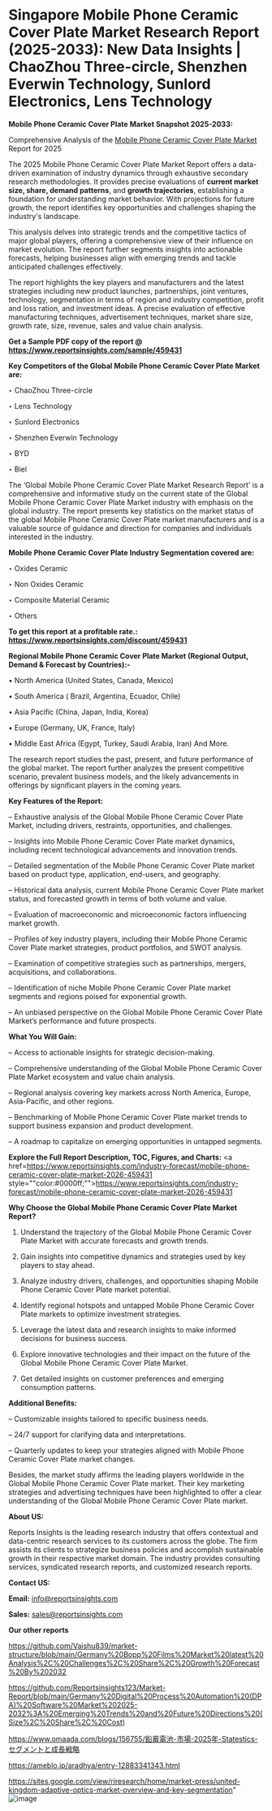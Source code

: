 # Singapore Mobile Phone Ceramic Cover Plate Market Research Report (2025-2033): New Data Insights | ChaoZhou Three-circle, Shenzhen Everwin Technology, Sunlord Electronics, Lens Technology

<strong>Mobile Phone Ceramic Cover Plate Market Snapshot 2025-2033:</strong>

Comprehensive Analysis of the <a href=https://www.reportsinsights.com/sample/459431>Mobile Phone Ceramic Cover Plate Market</a> Report for 2025

The 2025 Mobile Phone Ceramic Cover Plate Market Report offers a data-driven examination of industry dynamics through exhaustive secondary research methodologies. It provides precise evaluations of <strong>current market size, share, demand patterns</strong>, and <strong>growth trajectories</strong>, establishing a foundation for understanding market behavior. With projections for future growth, the report identifies key opportunities and challenges shaping the industry's landscape.

This analysis delves into strategic trends and the competitive tactics of major global players, offering a comprehensive view of their influence on market evolution. The report further segments insights into actionable forecasts, helping businesses align with emerging trends and tackle anticipated challenges effectively.

The report highlights the key players and manufacturers and the latest strategies including new product launches, partnerships, joint ventures, technology, segmentation in terms of region and industry competition, profit and loss ration, and investment ideas. A precise evaluation of effective manufacturing techniques, advertisement techniques, market share size, growth rate, size, revenue, sales and value chain analysis.

<strong>Get a Sample PDF copy of the report @ <a href=https://www.reportsinsights.com/sample/459431 style=color:#0000ff;>https://www.reportsinsights.com/sample/459431</a></strong>

<strong>Key Competitors of the Global Mobile Phone Ceramic Cover Plate Market are:</strong>

‣ ChaoZhou Three-circle

‣ Lens Technology

‣ Sunlord Electronics

‣ Shenzhen Everwin Technology

‣ BYD

‣ Biel

The ‘Global Mobile Phone Ceramic Cover Plate Market Research Report’ is a comprehensive and informative study on the current state of the Global Mobile Phone Ceramic Cover Plate Market industry with emphasis on the global industry. The report presents key statistics on the market status of the global Mobile Phone Ceramic Cover Plate market manufacturers and is a valuable source of guidance and direction for companies and individuals interested in the industry.

<strong>Mobile Phone Ceramic Cover Plate Industry Segmentation covered are:</strong>

‣ Oxides Ceramic

‣ Non Oxides Ceramic

‣ Composite Material Ceramic

‣ Others

<strong>To get this report at a profitable rate.: <a href=https://www.reportsinsights.com/discount/459431 style=color:#0000ff;>https://www.reportsinsights.com/discount/459431</a></strong>

<strong>Regional Mobile Phone Ceramic Cover Plate Market (Regional Output, Demand &amp; Forecast by Countries):-</strong>

• North America (United States, Canada, Mexico)

• South America ( Brazil, Argentina, Ecuador, Chile)

• Asia Pacific (China, Japan, India, Korea)

• Europe (Germany, UK, France, Italy)

• Middle East Africa (Egypt, Turkey, Saudi Arabia, Iran) And More.

The research report studies the past, present, and future performance of the global market. The report further analyzes the present competitive scenario, prevalent business models, and the likely advancements in offerings by significant players in the coming years.

<strong>Key Features of the Report:</strong>

– Exhaustive analysis of the Global Mobile Phone Ceramic Cover Plate Market, including drivers, restraints, opportunities, and challenges.

– Insights into Mobile Phone Ceramic Cover Plate market dynamics, including recent technological advancements and innovation trends.

– Detailed segmentation of the Mobile Phone Ceramic Cover Plate market based on product type, application, end-users, and geography.

– Historical data analysis, current Mobile Phone Ceramic Cover Plate market status, and forecasted growth in terms of both volume and value.

– Evaluation of macroeconomic and microeconomic factors influencing market growth.

– Profiles of key industry players, including their Mobile Phone Ceramic Cover Plate market strategies, product portfolios, and SWOT analysis.

– Examination of competitive strategies such as partnerships, mergers, acquisitions, and collaborations.

– Identification of niche Mobile Phone Ceramic Cover Plate market segments and regions poised for exponential growth.

– An unbiased perspective on the Global Mobile Phone Ceramic Cover Plate Market’s performance and future prospects.

<strong>What You Will Gain:</strong>

– Access to actionable insights for strategic decision-making.

– Comprehensive understanding of the Global Mobile Phone Ceramic Cover Plate Market ecosystem and value chain analysis.

– Regional analysis covering key markets across North America, Europe, Asia-Pacific, and other regions.

– Benchmarking of Mobile Phone Ceramic Cover Plate market trends to support business expansion and product development.

– A roadmap to capitalize on emerging opportunities in untapped segments.

<strong>Explore the Full Report Description, TOC, Figures, and Charts:</strong>
<a href=https://www.reportsinsights.com/industry-forecast/mobile-phone-ceramic-cover-plate-market-2026-459431 style=""color:#0000ff;"">https://www.reportsinsights.com/industry-forecast/mobile-phone-ceramic-cover-plate-market-2026-459431</a>

<strong>Why Choose the Global Mobile Phone Ceramic Cover Plate Market Report?</strong>

1. Understand the trajectory of the Global Mobile Phone Ceramic Cover Plate Market with accurate forecasts and growth trends.

2. Gain insights into competitive dynamics and strategies used by key players to stay ahead.

3. Analyze industry drivers, challenges, and opportunities shaping Mobile Phone Ceramic Cover Plate market potential.

4. Identify regional hotspots and untapped Mobile Phone Ceramic Cover Plate markets to optimize investment strategies.

5. Leverage the latest data and research insights to make informed decisions for business success.

6. Explore innovative technologies and their impact on the future of the Global Mobile Phone Ceramic Cover Plate Market.

7. Get detailed insights on customer preferences and emerging consumption patterns.

<strong>Additional Benefits:</strong>

– Customizable insights tailored to specific business needs.

– 24/7 support for clarifying data and interpretations.

– Quarterly updates to keep your strategies aligned with Mobile Phone Ceramic Cover Plate market changes.

Besides, the market study affirms the leading players worldwide in the Global Mobile Phone Ceramic Cover Plate market. Their key marketing strategies and advertising techniques have been highlighted to offer a clear understanding of the Global Mobile Phone Ceramic Cover Plate market.

<strong><strong>About US</strong>:</strong>

Reports Insights is the leading research industry that offers contextual and data-centric research services to its customers across the globe. The firm assists its clients to strategize business policies and accomplish sustainable growth in their respective market domain. The industry provides consulting services, syndicated research reports, and customized research reports.

<strong>Contact US:</strong>

<p class=><b>Email:</b> <a href=mailto:info@reportsinsights.com>info@reportsinsights.com</a></p>
<p class=><b>Sales:</b> <a href=mailto:sales@reportsinsights.com>sales@reportsinsights.com</a></p>

<strong>Our other reports</strong>

<a href=https://github.com/Vaishu839/market-structure/blob/main/Germany%20Bopp%20Films%20Market%20latest%20Analysis%2C%20Challenges%2C%20Share%2C%20Growth%20Forecast%20By%202032>https://github.com/Vaishu839/market-structure/blob/main/Germany%20Bopp%20Films%20Market%20latest%20Analysis%2C%20Challenges%2C%20Share%2C%20Growth%20Forecast%20By%202032</a>

<a href=https://github.com/Reportsinsights123/Market-Report/blob/main/Germany%20Digital%20Process%20Automation%20(DPA)%20Software%20Market%202025-2032%3A%20Emerging%20Trends%20and%20Future%20Directions%20(Size%2C%20Share%2C%20Cost)>https://github.com/Reportsinsights123/Market-Report/blob/main/Germany%20Digital%20Process%20Automation%20(DPA)%20Software%20Market%202025-2032%3A%20Emerging%20Trends%20and%20Future%20Directions%20(Size%2C%20Share%2C%20Cost)</a>

<a href=https://www.omaada.com/blogs/156755/鉛蓄電池-市場-2025年-Statestics-セグメントと成長戦略>https://www.omaada.com/blogs/156755/鉛蓄電池-市場-2025年-Statestics-セグメントと成長戦略</a>

<a href=https://ameblo.jp/aradhya/entry-12883341343.html>https://ameblo.jp/aradhya/entry-12883341343.html</a>

<a href=https://sites.google.com/view/riresearch/home/market-press/united-kingdom-adaptive-optics-market-overview-and-key-segmentation>https://sites.google.com/view/riresearch/home/market-press/united-kingdom-adaptive-optics-market-overview-and-key-segmentation</a>"
![image](https://github.com/user-attachments/assets/25771138-882d-417f-adde-c298dd5d9c70)

